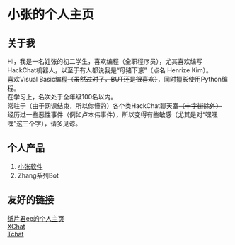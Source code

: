 # 小张的个人主页  
## 关于我  
Hi，我是一名姓张的初二学生，喜欢编程（全职程序员），尤其喜欢编写HackChat机器人，以至于有人都说我是“母猪下崽”（点名 Henrize Kim）。  
喜欢Visual Basic编程~~（虽然过时了，BUT还是很喜欢）~~，同时擅长使用Python编程。  
在学习上，名次处于全年级100名以内。  
常驻于（由于网课结束，所以你懂的）各个类HackChat聊天室~~（十字街除外）~~  
经历过一些恶性事件（例如卢本伟事件），所以变得有些敏感（尤其是对“嘿嘿嘿”这三个字），请多见谅。  
## 个人产品  
1. [小张软件](https://mrzhang365.github.io/zhangsoft/)  
2. Zhang系列Bot  


## 友好的链接  
[纸片君ee的个人主页](https://paperee.tk/)  
[XChat](https://xq.kzw.ink/)  
[Tchat](https://chat.thz.cool/)  
